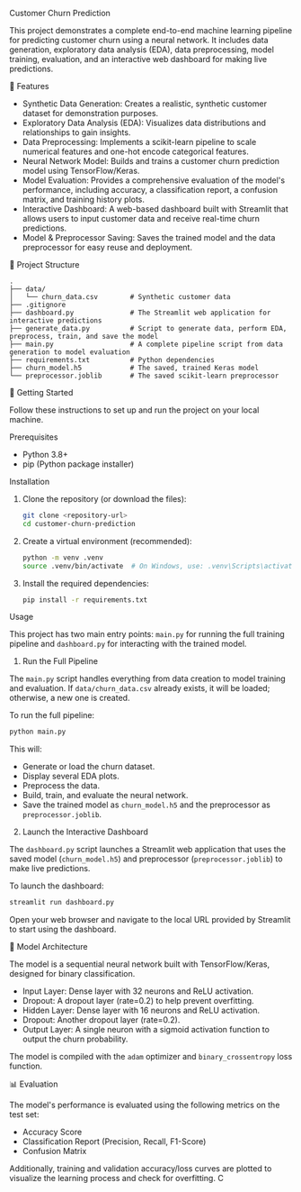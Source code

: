 Customer Churn Prediction

This project demonstrates a complete end-to-end machine learning pipeline for predicting customer churn using a neural network. It includes data generation, exploratory data analysis (EDA), data preprocessing, model training, evaluation, and an interactive web dashboard for making live predictions.

🚀 Features

- Synthetic Data Generation: Creates a realistic, synthetic customer dataset for demonstration purposes.
- Exploratory Data Analysis (EDA): Visualizes data distributions and relationships to gain insights.
- Data Preprocessing: Implements a scikit-learn pipeline to scale numerical features and one-hot encode categorical features.
- Neural Network Model: Builds and trains a customer churn prediction model using TensorFlow/Keras.
- Model Evaluation: Provides a comprehensive evaluation of the model's performance, including accuracy, a classification report, a confusion matrix, and training history plots.
- Interactive Dashboard: A web-based dashboard built with Streamlit that allows users to input customer data and receive real-time churn predictions.
- Model & Preprocessor Saving: Saves the trained model and the data preprocessor for easy reuse and deployment.

📂 Project Structure

```
.
├── data/
│   └── churn_data.csv        # Synthetic customer data
├── .gitignore
├── dashboard.py              # The Streamlit web application for interactive predictions
├── generate_data.py          # Script to generate data, perform EDA, preprocess, train, and save the model
├── main.py                   # A complete pipeline script from data generation to model evaluation
├── requirements.txt          # Python dependencies
├── churn_model.h5            # The saved, trained Keras model
└── preprocessor.joblib       # The saved scikit-learn preprocessor
```

🏁 Getting Started

Follow these instructions to set up and run the project on your local machine.

Prerequisites

- Python 3.8+
- pip (Python package installer)

Installation

1.  Clone the repository (or download the files):
    ```bash
    git clone <repository-url>
    cd customer-churn-prediction
    ```

2.  Create a virtual environment (recommended):
    ```bash
    python -m venv .venv
    source .venv/bin/activate  # On Windows, use: .venv\Scripts\activate
    ```

3.  Install the required dependencies:
    ```bash
    pip install -r requirements.txt
    ```

Usage

This project has two main entry points: `main.py` for running the full training pipeline and `dashboard.py` for interacting with the trained model.

1. Run the Full Pipeline

The `main.py` script handles everything from data creation to model training and evaluation. If `data/churn_data.csv` already exists, it will be loaded; otherwise, a new one is created.

To run the full pipeline:
```bash
python main.py
```
This will:
- Generate or load the churn dataset.
- Display several EDA plots.
- Preprocess the data.
- Build, train, and evaluate the neural network.
- Save the trained model as `churn_model.h5` and the preprocessor as `preprocessor.joblib`.

2. Launch the Interactive Dashboard

The `dashboard.py` script launches a Streamlit web application that uses the saved model (`churn_model.h5`) and preprocessor (`preprocessor.joblib`) to make live predictions.

To launch the dashboard:
```bash
streamlit run dashboard.py
```
Open your web browser and navigate to the local URL provided by Streamlit to start using the dashboard.

🧠 Model Architecture

The model is a sequential neural network built with TensorFlow/Keras, designed for binary classification.

- Input Layer: Dense layer with 32 neurons and ReLU activation.
- Dropout: A dropout layer (rate=0.2) to help prevent overfitting.
- Hidden Layer: Dense layer with 16 neurons and ReLU activation.
- Dropout: Another dropout layer (rate=0.2).
- Output Layer: A single neuron with a sigmoid activation function to output the churn probability.

The model is compiled with the `adam` optimizer and `binary_crossentropy` loss function.

📊 Evaluation

The model's performance is evaluated using the following metrics on the test set:
- Accuracy Score
- Classification Report (Precision, Recall, F1-Score)
- Confusion Matrix

Additionally, training and validation accuracy/loss curves are plotted to visualize the learning process and check for overfitting.
C
